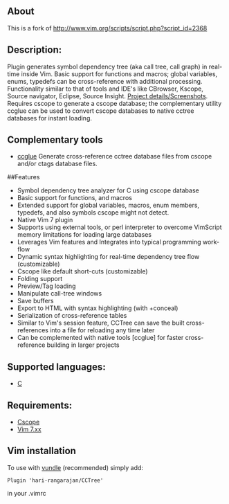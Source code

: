 ## About

This is a fork of http://www.vim.org/scripts/script.php?script_id=2368

## Description:
Plugin generates symbol dependency tree (aka call tree, call graph) in real-time inside Vim. Basic support for functions and macros; global variables, enums, typedefs can be cross-reference with additional processing. Functionality similar to that of tools and IDE's like CBrowser, Kscope, Source navigator, Eclipse, Source Insight. [Project details/Screenshots](http://sites.google.com/site/vimcctree/). Requires cscope to generate a cscope database; the complementary utility ccglue can be used to convert cscope databases to native cctree databases for instant loading.

## Complementary tools
* [ccglue](http://sourceforge.net/projects/ccglue/) Generate cross-reference cctree database files from cscope and/or ctags database files.

##Features

* Symbol dependency tree analyzer for C using cscope database
* Basic support for functions, and macros
* Extended support for global variables, macros, enum members, typedefs, and also symbols cscope might not detect.
* Native Vim 7 plugin
* Supports using external tools, or perl interpreter to overcome VimScript memory limitations for loading large databases
* Leverages Vim features and Integrates into typical programming work-flow
* Dynamic syntax highlighting for real-time dependency tree flow (customizable)
* Cscope like default short-cuts (customizable)
* Folding support
* Preview/Tag loading
* Manipulate call-tree windows
* Save buffers
* Export to HTML with syntax highlighting (with +conceal)
* Serialization of cross-reference tables
* Similar to Vim's session feature, CCTree can save the built cross-references into a file for reloading any time later
* Can be complemented with native tools [ccglue] for faster cross-reference building in larger projects

## Supported languages: 
* [C](http://en.wikipedia.org/wiki/C_(programming_language)) 

## Requirements:
* [Cscope](http://cscope.sourceforge.net/)
* [Vim 7.xx](http://www.vim.org/) 


## Vim installation
To use with [vundle](https://github.com/gmarik/Vundle.vim) (recommended) simply add:

```vim
Plugin 'hari-rangarajan/CCTree' 
```

in your .vimrc
